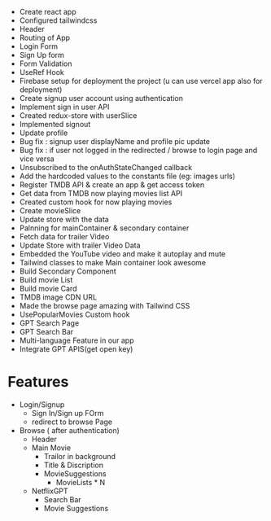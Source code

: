- Create react app
- Configured tailwindcss
- Header
- Routing of App
- Login Form
- Sign Up form
- Form Validation
- UseRef Hook
- Firebase setup for deployment the project (u can use vercel app also for deployment)
- Create signup user account using authentication
- Implement sign in user API
- Created redux-store with userSlice
- Implemented signout
- Update profile
- Bug fix : signup user displayName and profile pic update
- Bug fix : if user not logged in the redirected / browse to login page and vice versa
- Unsubscribed to the onAuthStateChanged callback
- Add the hardcoded values to the constants file (eg: images urls)
- Register TMDB API & create an app & get access token
- Get data from TMDB now playing movies list API
- Created custom hook for now playing movies
- Create movieSlice
- Update store with the data
- Palnning for mainContainer & secondary container
- Fetch data for trailer Video
- Update Store with trailer Video Data
- Embedded the YouTube video and make it autoplay and mute
- Tailwind classes to make Main container look awesome
- Build Secondary Component
- Build movie List
- Build movie Card
- TMDB image CDN URL
- Made the browse page amazing with Tailwind CSS
- UsePopularMovies Custom hook
- GPT Search Page
- GPT Search Bar
- Multi-language Feature in our app
- Integrate GPT APIS(get open key)

# Features

- Login/Signup
  - Sign In/Sign up FOrm
  - redirect to browse Page
- Browse ( after authentication)
  - Header
  - Main Movie
    - Trailor in background
    - Title & Discription
    - MovieSuggestions
      - MovieLists \* N
  - NetflixGPT
    - Search Bar
    - Movie Suggestions
